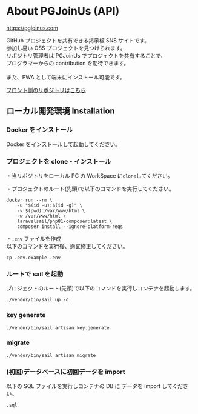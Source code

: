 # About PGJoinUs (API)

https://pgjoinus.com

GitHub プロジェクトを共有できる掲示板 SNS サイトです。\
参加し易い OSS プロジェクトを見つけられます。\
リポジトリ管理者は PGJoinUs でプロジェクトを共有することで、\
プログラマーからの contribution を期待できます。\
\
また、PWA として端末にインストール可能です。

[フロント側のリポジトリはこちら](https://github.com/takahiro211/pg-joinus-front)

## ローカル開発環境 Installation

### Docker をインストール

Docker をインストールして起動してください。

### プロジェクトを clone・インストール

・当リポジトリをローカル PC の WorkSpace に`clone`してください。

・プロジェクトのルート(先頭)で以下のコマンドを実行してください。

```
docker run --rm \
    -u "$(id -u):$(id -g)" \
    -v $(pwd):/var/www/html \
    -w /var/www/html \
    laravelsail/php81-composer:latest \
    composer install --ignore-platform-reqs
```

・`.env` ファイルを作成\
以下のコマンドを実行後、適宜修正してください。

`cp .env.example .env`

### ルートで sail を起動

プロジェクトのルート(先頭)で以下のコマンドを実行しコンテナを起動します。

`./vendor/bin/sail up -d`

### key generate

`./vendor/bin/sail artisan key:generate`

### migrate

`./vendor/bin/sail artisan migrate`

### (初回)データベースに初回データを import

以下の SQL ファイルを実行しコンテナの DB に データを import してください。

`.sql`
